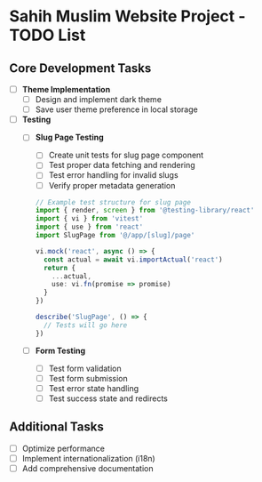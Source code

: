 # Sahih Muslim Website Project - TODO List

## Core Development Tasks

- [ ] **Theme Implementation**
  - [ ] Design and implement dark theme
  - [ ] Save user theme preference in local storage

- [ ] **Testing**
  - [ ] **Slug Page Testing**
    - [ ] Create unit tests for slug page component
    - [ ] Test proper data fetching and rendering
    - [ ] Test error handling for invalid slugs
    - [ ] Verify proper metadata generation
    ```typescript
    // Example test structure for slug page
    import { render, screen } from '@testing-library/react'
    import { vi } from 'vitest'
    import { use } from 'react'
    import SlugPage from '@/app/[slug]/page'
    
    vi.mock('react', async () => {
      const actual = await vi.importActual('react')
      return {
        ...actual,
        use: vi.fn(promise => promise)
      }
    })
    
    describe('SlugPage', () => {
      // Tests will go here
    })
    ```
  
  - [ ] **Form Testing**
    - [ ] Test form validation
    - [ ] Test form submission
    - [ ] Test error state handling
    - [ ] Test success state and redirects

## Additional Tasks

- [ ] Optimize performance
- [ ] Implement internationalization (i18n)
- [ ] Add comprehensive documentation
